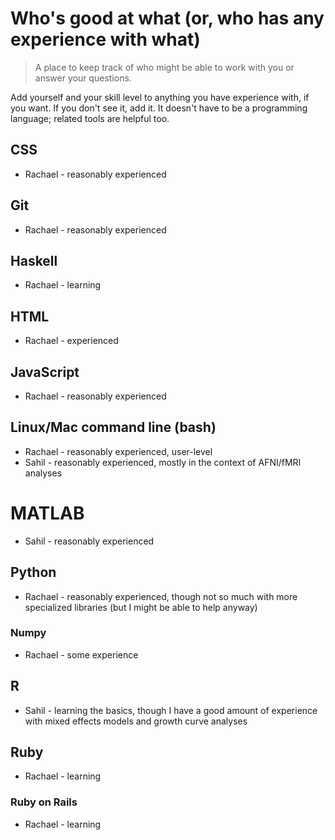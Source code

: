 # Who's good at what (or, who has any experience with what)

>A place to keep track of who might be able to work with you or answer your questions.

Add yourself and your skill level to anything you have experience with, if you want.
If you don't see it, add it. It doesn't have to be a programming language; related
tools are helpful too.

## CSS

* Rachael - reasonably experienced

## Git

* Rachael - reasonably experienced

## Haskell

* Rachael - learning

## HTML

* Rachael - experienced

## JavaScript

* Rachael - reasonably experienced

## Linux/Mac command line (bash)

* Rachael - reasonably experienced, user-level
* Sahil - reasonably experienced, mostly in the context of AFNI/fMRI analyses

# MATLAB

* Sahil - reasonably experienced

## Python

* Rachael - reasonably experienced, though not so much with more specialized
libraries (but I might be able to help anyway)

### Numpy

* Rachael - some experience

## R

* Sahil - learning the basics, though I have a good amount of experience with mixed effects models and growth curve analyses

## Ruby

* Rachael - learning

### Ruby on Rails

* Rachael - learning
